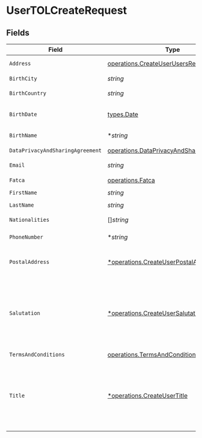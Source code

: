 # UserTOLCreateRequest


## Fields

| Field                                                                                                                                                                               | Type                                                                                                                                                                                | Required                                                                                                                                                                            | Description                                                                                                                                                                         |
| ----------------------------------------------------------------------------------------------------------------------------------------------------------------------------------- | ----------------------------------------------------------------------------------------------------------------------------------------------------------------------------------- | ----------------------------------------------------------------------------------------------------------------------------------------------------------------------------------- | ----------------------------------------------------------------------------------------------------------------------------------------------------------------------------------- |
| `Address`                                                                                                                                                                           | [operations.CreateUserUsersRequestAddress](../../models/operations/createuserusersrequestaddress.md)                                                                                | :heavy_check_mark:                                                                                                                                                                  | Address. Must not be a P.O. box or c/o address.                                                                                                                                     |
| `BirthCity`                                                                                                                                                                         | *string*                                                                                                                                                                            | :heavy_check_mark:                                                                                                                                                                  | N/A                                                                                                                                                                                 |
| `BirthCountry`                                                                                                                                                                      | *string*                                                                                                                                                                            | :heavy_check_mark:                                                                                                                                                                  | Country code. [ISO 3166 alpha-2 Codes](https://en.wikipedia.org/wiki/ISO_3166-1_alpha-2).                                                                                           |
| `BirthDate`                                                                                                                                                                         | [types.Date](../../types/date.md)                                                                                                                                                   | :heavy_check_mark:                                                                                                                                                                  | Birth date of the user in YYYY-MM-DD format. [RFC 3339, section 5.6](https://json-schema.org/draft/2020-12/json-schema-validation.html#RFC3339)                                     |
| `BirthName`                                                                                                                                                                         | **string*                                                                                                                                                                           | :heavy_minus_sign:                                                                                                                                                                  | If applicable, birth name of the user.                                                                                                                                              |
| `DataPrivacyAndSharingAgreement`                                                                                                                                                    | [operations.DataPrivacyAndSharingAgreement](../../models/operations/dataprivacyandsharingagreement.md)                                                                              | :heavy_check_mark:                                                                                                                                                                  | N/A                                                                                                                                                                                 |
| `Email`                                                                                                                                                                             | *string*                                                                                                                                                                            | :heavy_check_mark:                                                                                                                                                                  | Email of the user. Must be a valid email address.                                                                                                                                   |
| `Fatca`                                                                                                                                                                             | [operations.Fatca](../../models/operations/fatca.md)                                                                                                                                | :heavy_check_mark:                                                                                                                                                                  | N/A                                                                                                                                                                                 |
| `FirstName`                                                                                                                                                                         | *string*                                                                                                                                                                            | :heavy_check_mark:                                                                                                                                                                  | First name of the user.                                                                                                                                                             |
| `LastName`                                                                                                                                                                          | *string*                                                                                                                                                                            | :heavy_check_mark:                                                                                                                                                                  | Last name of the user.                                                                                                                                                              |
| `Nationalities`                                                                                                                                                                     | []*string*                                                                                                                                                                          | :heavy_check_mark:                                                                                                                                                                  | Nationalities of the user. [ISO 3166 alpha-2 Codes](https://en.wikipedia.org/wiki/ISO_3166-1_alpha-2).                                                                              |
| `PhoneNumber`                                                                                                                                                                       | **string*                                                                                                                                                                           | :heavy_minus_sign:                                                                                                                                                                  | Phone number of the user. [Phone number E.164 format](https://en.wikipedia.org/wiki/E.164).                                                                                         |
| `PostalAddress`                                                                                                                                                                     | [*operations.CreateUserPostalAddress](../../models/operations/createuserpostaladdress.md)                                                                                           | :heavy_minus_sign:                                                                                                                                                                  | User postal address. Needs to be specified if different to the residential address, otherwise it is automatically populated.                                                        |
| `Salutation`                                                                                                                                                                        | [*operations.CreateUserSalutation](../../models/operations/createusersalutation.md)                                                                                                 | :heavy_minus_sign:                                                                                                                                                                  | Salutation of the user used in reports and statements.<br/>* (empty string) - <br/>* SALUTATION_MALE - <br/>* SALUTATION_FEMALE - <br/>* SALUTATION_FEMALE_MARRIED - <br/>* SALUTATION_DIVERSE -  |
| `TermsAndConditions`                                                                                                                                                                | [operations.TermsAndConditions](../../models/operations/termsandconditions.md)                                                                                                      | :heavy_check_mark:                                                                                                                                                                  | N/A                                                                                                                                                                                 |
| `Title`                                                                                                                                                                             | [*operations.CreateUserTitle](../../models/operations/createusertitle.md)                                                                                                           | :heavy_minus_sign:                                                                                                                                                                  | Title of the user used in reports and statements.<br/>* (empty string) - <br/>* DR - Doctor<br/>* PROF - Professor<br/>* PROF_DR - <br/>* DIPL_ING - Graduate engineer (Diplom-Ingenieur)<br/>* MAGISTER -  |